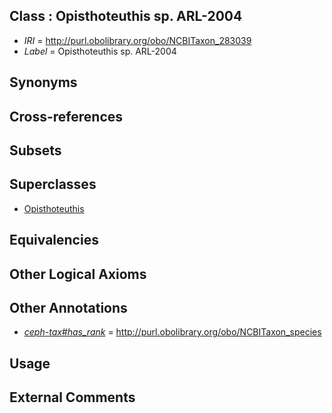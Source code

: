 
## Class : Opisthoteuthis sp. ARL-2004

 * *IRI* = http://purl.obolibrary.org/obo/NCBITaxon_283039
 * *Label* = Opisthoteuthis sp. ARL-2004

## Synonyms


## Cross-references


## Subsets


## Superclasses

 * [Opisthoteuthis](../../NCBITaxon/59/NCBITaxon_102659.md)

## Equivalencies


## Other Logical Axioms


## Other Annotations

 * *[ceph-tax#has_rank](../../ceph-tax#has/nk/ceph-tax#has_rank.md)* = http://purl.obolibrary.org/obo/NCBITaxon_species

## Usage


## External Comments

